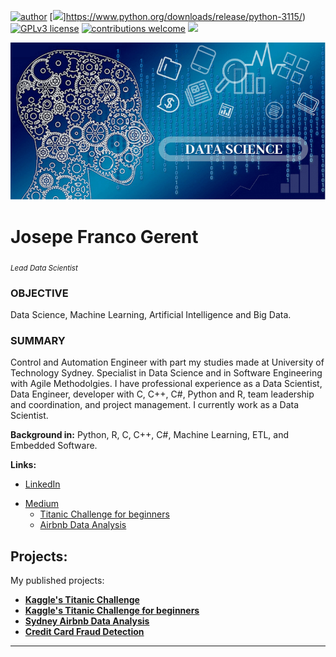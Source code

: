 [![author](https://img.shields.io/badge/author-josepefg-red.svg)](https://bit.ly/jfg-linkedin) [![](https://img.shields.io/badge/python-3.11+-blue.svg)]https://www.python.org/downloads/release/python-3115/) [![GPLv3 license](https://img.shields.io/badge/License-GPLv3-blue.svg)](http://perso.crans.org/besson/LICENSE.html) [![contributions welcome](https://img.shields.io/badge/contributions-welcome-brightgreen.svg?style=flat)](https://github.com/carlosfab/data_science/issues) [<img src="https://img.shields.io/badge/Idioma-Portugu%C3%AAs-green">](README.md)

<p align="center">
  <img src="cover.png" >
</p>

# Josepe Franco Gerent
<sub>*Lead Data Scientist*</sub>

### OBJECTIVE 
Data Science, Machine Learning, Artificial Intelligence and Big Data.

### SUMMARY 
Control and Automation Engineer with part my studies made at University of Technology Sydney. Specialist in Data Science and in Software Engineering with Agile Methodolgies. I have professional experience as a Data Scientist, Data Engineer, developer with C, C++, C#, Python and R, team leadership and coordination, and project management. I currently work as a Data Scientist.

**Background in:** Python, R, C, C++, C#, Machine Learning, ETL, and Embedded Software.

**Links:**
* [LinkedIn](http://bit.ly/jfg-linkedin)  
<!-- * [Desafio do Titanic para iniciantes](https://www.linkedin.com/pulse/desafio-do-titanic-para-iniciantes-josepe-franco-gerent) --> 
* [Medium](https://bit.ly/jfg-medium)  
  * [Titanic Challenge for beginners](https://bit.ly/2OlcG7q)
  * [Airbnb Data Analysis](http://bit.ly/3a9CjAA)
 <!-- * [Blog]() --> 
 <!-- * [Outro]() -->


## Projects:
My published projects:

* **[Kaggle's Titanic Challenge](http://bit.ly/3qcJCgA)**  
* **[Kaggle's Titanic Challenge for beginners](http://bit.ly/3qgmcqK)**  
* **[Sydney Airbnb Data Analysis](http://bit.ly/3jGmcxt)**
* **[Credit Card Fraud Detection](http://bit.ly/3uYUL7n)**



---





